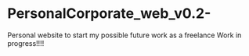 # PersonalCorporate_web_v0.2-
Personal website to start my possible future work as a freelance
Work in progress!!!!
